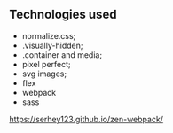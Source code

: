 ## Technologies used

- normalize.css;
- .visually-hidden;
- .container and media;
- pixel perfect;
- svg images;
- flex
- webpack 
- sass

https://serhey123.github.io/zen-webpack/
